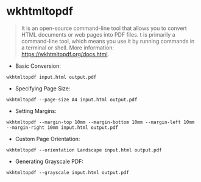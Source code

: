 # wkhtmltopdf

> It is an open-source command-line tool that allows you to convert HTML documents or web pages into PDF files.
> t is primarily a command-line tool, which means you use it by running commands in a terminal or shell.
> More information: <https://wkhtmltopdf.org/docs.html>.

- Basic Conversion:

`wkhtmltopdf input.html output.pdf`

- Specifying Page Size:

`wkhtmltopdf --page-size A4 input.html output.pdf`

- Setting Margins:

`wkhtmltopdf --margin-top 10mm --margin-bottom 10mm --margin-left 10mm --margin-right 10mm input.html output.pdf`

- Custom Page Orientation:

`wkhtmltopdf --orientation Landscape input.html output.pdf`

- Generating Grayscale PDF:

`wkhtmltopdf --grayscale input.html output.pdf`
